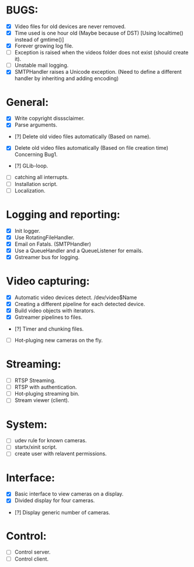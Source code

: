 # BUGS:
  - [x] Video files for old devices are never removed.
  - [x] Time used is one hour old (Maybe because of DST) [Using localtime() instead of gmtime()]
  - [x] Forever growing log file.
  - [ ] Exception is raised when the videos folder does not exist (should create it).
  - [ ] Unstable mail logging.
  - [x] SMTPHandler raises a Unicode exception. (Need to define a different handler by inheriting and adding encoding)

# General:
  - [x] Write copyright disssclaimer.
  - [x] Parse arguments.
  - [?] Delete old video files automatically (Based on name).
  - [x] Delete old video files automatically (Based on file creation time) Concerning Bug1.
  - [?] GLib-loop.
  - [ ] catching all interrupts.
  - [ ] Installation script.
  - [ ] Localization.

# Logging and reporting:
  - [x] Init logger.
  - [x] Use RotatingFileHandler.
  - [x] Email on Fatals. (SMTPHandler)
  - [x] Use a QueueHandler and a QueueListener for emails.
  - [x] Gstreamer bus for logging.

# Video capturing:
  - [x] Automatic video devices detect. /dev/video$Name
  - [x] Creating a different pipeline for each detected device.
  - [x] Build video objects with iterators.
  - [x] Gstreamer pipelines to files.
  - [?] Timer and chunking files.
  - [ ] Hot-pluging new cameras on the fly.

# Streaming:
  - [ ] RTSP Streaming. 
  - [ ] RTSP with authentication.
  - [ ] Hot-pluging streaming bin.
  - [ ] Stream viewer (client).

# System:
  - [ ] udev rule for known cameras.
  - [ ] startx/xinit script.
  - [ ] create user with relavent permissions.

# Interface:
  - [x] Basic interface to view cameras on a display.
  - [x] Divided display for four cameras.
  - [?] Display generic number of cameras.

# Control:
  - [ ] Control server.
  - [ ] Control client.
